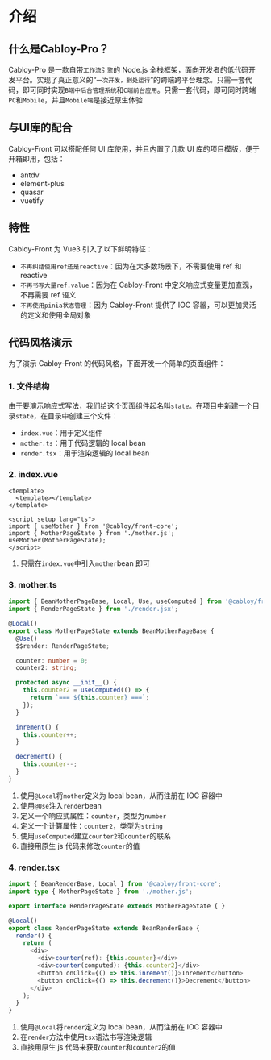 # 介绍

## 什么是Cabloy-Pro？

Cabloy-Pro 是一款自带`工作流引擎`的 Node.js 全栈框架，面向开发者的低代码开发平台。实现了真正意义的“`一次开发，到处运行`”的跨端跨平台理念。只需一套代码，即可同时实现`B端中后台管理系统`和`C端前台应用`。只需一套代码，即可同时跨端`PC`和`Mobile`，并且`Mobile端`是接近原生体验

## 与UI库的配合

Cabloy-Front 可以搭配任何 UI 库使用，并且内置了几款 UI 库的项目模版，便于开箱即用，包括：

- antdv
- element-plus
- quasar
- vuetify

## 特性

Cabloy-Front 为 Vue3 引入了以下鲜明特征：

- `不再纠结使用ref还是reactive`：因为在大多数场景下，不需要使用 ref 和 reactive
- `不再书写大量ref.value`：因为在 Cabloy-Front 中定义响应式变量更加直观，不再需要 ref 语义
- `不再使用pinia状态管理`：因为 Cabloy-Front 提供了 IOC 容器，可以更加灵活的定义和使用全局对象

## 代码风格演示

为了演示 Cabloy-Front 的代码风格，下面开发一个简单的页面组件：

### 1. 文件结构

由于要演示响应式写法，我们给这个页面组件起名叫`state`。在项目中新建一个目录`state`，在目录中创建三个文件：

- `index.vue`：用于定义组件
- `mother.ts`：用于代码逻辑的 local bean
- `render.tsx`：用于渲染逻辑的 local bean

### 2. index.vue

```vue
<template>
  <template></template>
</template>

<script setup lang="ts">
import { useMother } from '@cabloy/front-core';
import { MotherPageState } from './mother.js';
useMother(MotherPageState);
</script>
```

1. 只需在`index.vue`中引入`mother`bean 即可

### 3. mother.ts

```typescript
import { BeanMotherPageBase, Local, Use, useComputed } from '@cabloy/front-core';
import { RenderPageState } from './render.jsx';

@Local()
export class MotherPageState extends BeanMotherPageBase {
  @Use()
  $$render: RenderPageState;

  counter: number = 0;
  counter2: string;

  protected async __init__() {
    this.counter2 = useComputed(() => {
      return `=== ${this.counter} ===`;
    });
  }

  inrement() {
    this.counter++;
  }

  decrement() {
    this.counter--;
  }
}
```

1. 使用`@Local`将`mother`定义为 local bean，从而注册在 IOC 容器中
2. 使用`@Use`注入`render`bean
3. 定义一个响应式属性：`counter`，类型为`number`
4. 定义一个计算属性：`counter2`，类型为`string`
5. 使用`useComputed`建立`counter2`和`counter`的联系
6. 直接用原生 js 代码来修改`counter`的值

### 4. render.tsx

```typescript
import { BeanRenderBase, Local } from '@cabloy/front-core';
import type { MotherPageState } from './mother.js';

export interface RenderPageState extends MotherPageState { }

@Local()
export class RenderPageState extends BeanRenderBase {
  render() {
    return (
      <div>
        <div>counter(ref): {this.counter}</div>
        <div>counter(computed): {this.counter2}</div>
        <button onClick={() => this.inrement()}>Inrement</button>
        <button onClick={() => this.decrement()}>Decrement</button>
      </div>
    );
  }
}
```

1. 使用`@Local`将`render`定义为 local bean，从而注册在 IOC 容器中
2. 在`render`方法中使用`tsx`语法书写渲染逻辑
3. 直接用原生 js 代码来获取`counter`和`counter2`的值
